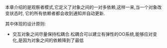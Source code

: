 本章介绍的是观察者模式,它定义了对象之间的一对多依赖,这样一来,当一个对象改变状态时,
它的所有依赖者都会收到通知并自动更新.

其中体现的设计原则:
* 交互对象之间尽量保持松耦合.松耦合可以建立有弹性的OO系统,能够应对变化,是因为对象之间的依赖降到了最低

